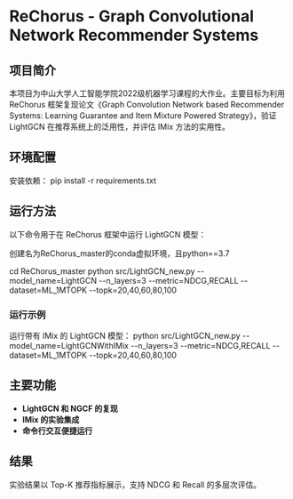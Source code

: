 # ReChorus - Graph Convolutional Network Recommender Systems

## 项目简介
本项目为中山大学人工智能学院2022级机器学习课程的大作业。主要目标为利用 ReChorus 框架复现论文《Graph Convolution Network based Recommender Systems: Learning Guarantee and Item Mixture Powered Strategy》，验证 LightGCN 在推荐系统上的泛用性，并评估 IMix 方法的实用性。

## 环境配置
安装依赖：
pip install -r requirements.txt

## 运行方法
以下命令用于在 ReChorus 框架中运行 LightGCN 模型：

创建名为ReChorus_master的conda虚拟环境，且python==3.7

cd ReChorus_master
python src/LightGCN_new.py --model_name=LightGCN --n_layers=3 --metric=NDCG,RECALL --dataset=ML_1MTOPK --topk=20,40,60,80,100

### 运行示例
运行带有 IMix 的 LightGCN 模型：
python src/LightGCN_new.py --model_name=LightGCNWithIMix --n_layers=3 --metric=NDCG,RECALL --dataset=ML_1MTOPK --topk=20,40,60,80,100

## 主要功能
- **LightGCN 和 NGCF 的复现**
- **IMix 的实验集成**
- **命令行交互便捷运行**

## 结果
实验结果以 Top-K 推荐指标展示，支持 NDCG 和 Recall 的多层次评估。
